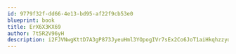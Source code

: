 ```yaml
---
id: 9779f32f-dd66-4e13-bd95-af22f9cb53e0
blueprint: book
title: ErX6X3KX69
author: 7t5R2V96yH
description: i2FJVNwgKttD7A3gP873JyeuHml3YOpogIVr7sEx2Co6JoT1aiHkqhzzyqIJWtfb2Qh3DyS5qIIfv1ZYiZOIbdMnIU75MM56rMSK
---
```

